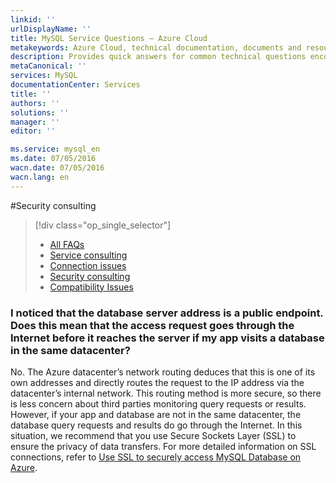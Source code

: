 ```yaml
---
linkid: ''
urlDisplayName: ''
title: MySQL Service Questions – Azure Cloud
metakeywords: Azure Cloud, technical documentation, documents and resources, MySQL, database, FAQ, Azure MySQL, MySQL PaaS, Azure MySQL PaaS, Azure MySQL Service, Azure RDS
description: Provides quick answers for common technical questions encountered by users when using MySQL Database on Azure. Contact technical support if you have any further questions.
metaCanonical: ''
services: MySQL
documentationCenter: Services
title: ''
authors: ''
solutions: ''
manager: ''
editor: ''

ms.service: mysql_en
ms.date: 07/05/2016
wacn.date: 07/05/2016
wacn.lang: en
---
```


#Security consulting
> [!div class="op_single_selector"]
>- [All FAQs](./mysql-database-enus-tech-faq.md)
>- [Service consulting](./mysql-database-enus-serviceinquiry.md)
>- [Connection issues](./mysql-database-enus-connectioninquiry.md)
>- [Security consulting](./mysql-database-enus-securityinquiry.md)
>- [Compatibility Issues](./mysql-database-enus-compatibilityinquiry.md)

### **I noticed that the database server address is a public endpoint. Does this mean that the access request goes through the Internet before it reaches the server if my app visits a database in the same datacenter?**

No. The Azure datacenter’s network routing deduces that this is one of its own addresses and directly routes the request to the IP address via the datacenter’s internal network. This routing method is more secure, so there is less concern about third parties monitoring query requests or results. However, if your app and database are not in the same datacenter, the database query requests and results do go through the Internet. In this situation, we recommend that you use Secure Sockets Layer (SSL) to ensure the privacy of data transfers. For more detailed information on SSL connections, refer to [Use SSL to securely access MySQL Database on Azure](./mysql-database-ssl-connection.md).

<!---HONumber=Acom_0104_2016_MySql-->